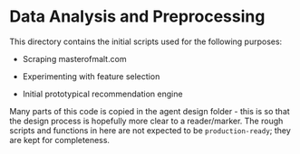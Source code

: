 # Data Analysis and Preprocessing

This directory contains the initial scripts used for the following purposes:

- Scraping masterofmalt.com

- Experimenting with feature selection

- Initial prototypical recommendation engine

Many parts of this code is copied in the agent design folder - this is so that the design process is hopefully more clear to a reader/marker. The rough scripts and functions in here are not expected to be `production-ready`; they are kept for completeness.